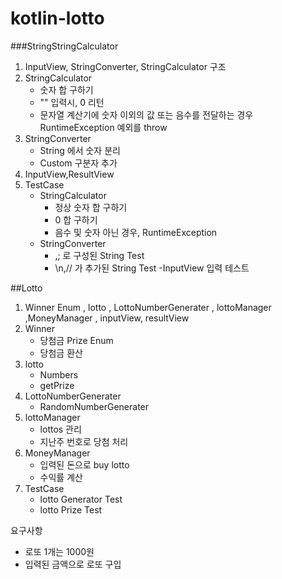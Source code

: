 # kotlin-lotto
###StringStringCalculator

1. InputView, StringConverter, StringCalculator 구조
2. StringCalculator
    - 숫자 합 구하기
    - "" 입력시, 0 리턴
    - 문자열 계산기에 숫자 이외의 값 또는 음수를 전달하는 경우 RuntimeException 예외를 throw
3. StringConverter
    - String 에서 숫자 분리
    - Custom 구분자 추가
4. InputView,ResultView
5. TestCase 
    - StringCalculator
        - 정상 숫자 합 구하기 
        - 0 합 구하기 
        - 음수 및 숫자 아닌 경우, RuntimeException
    - StringConverter
        - ,; 로 구성된 String Test
        - \n,// 가 추가된 String Test
    -InputView 입력 테스트
    
##Lotto

1. Winner Enum , lotto , LottoNumberGenerater , lottoManager ,MoneyManager , inputView, resultView
2. Winner 
    - 당첨금 Prize Enum
    - 당첨금 환산  
3. lotto
    - Numbers
    - getPrize 
4. LottoNumberGenerater 
    - RandomNumberGenerater
5. lottoManager
    - lottos 관리
    - 지난주 번호로 당첨 처리
6. MoneyManager
    - 입력된 돈으로 buy lotto 
    - 수익률 계산
7. TestCase 
    - lotto Generator Test 
    - lotto Prize Test
    
요구사항 
- 로또 1개는 1000원
- 입력된 금액으로 로또 구입 